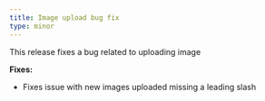 ```yaml
---
title: Image upload bug fix
type: minor
---
```


This release fixes a bug related to uploading image&nbsp;

**Fixes:**

* Fixes issue with new images uploaded missing a leading slash&nbsp;
